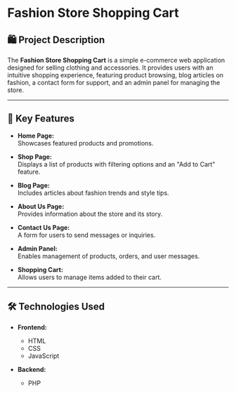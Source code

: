 # Fashion Store Shopping Cart

## 🛍️ Project Description
The **Fashion Store Shopping Cart** is a simple e-commerce web application designed for selling clothing and accessories. It provides users with an intuitive shopping experience, featuring product browsing, blog articles on fashion, a contact form for support, and an admin panel for managing the store.

---

## 📑 Key Features
- **Home Page:**  
  Showcases featured products and promotions.

- **Shop Page:**  
  Displays a list of products with filtering options and an "Add to Cart" feature.

- **Blog Page:**  
  Includes articles about fashion trends and style tips.

- **About Us Page:**  
  Provides information about the store and its story.

- **Contact Us Page:**  
  A form for users to send messages or inquiries.

- **Admin Panel:**  
  Enables management of products, orders, and user messages.

- **Shopping Cart:**  
  Allows users to manage items added to their cart.

---

## 🛠️ Technologies Used
- **Frontend:**  
  - HTML  
  - CSS  
  - JavaScript  

- **Backend:**  
  - PHP  
